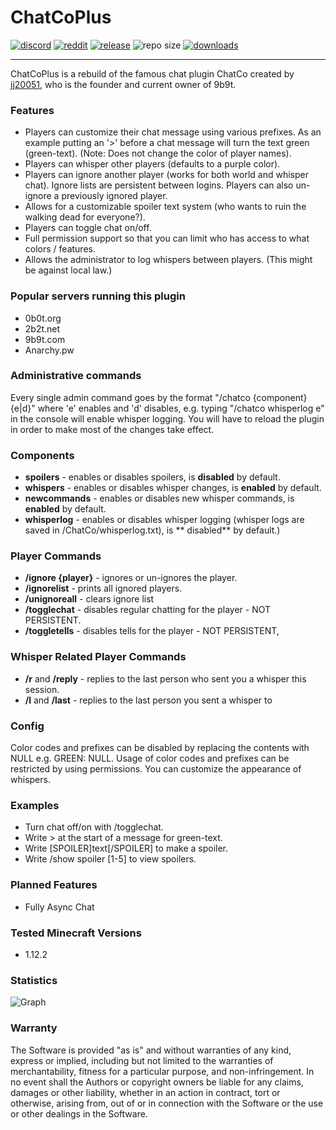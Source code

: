 # ChatCoPlus

[![discord](https://img.shields.io/discord/843551077759844362?logo=discord)](https://discord.gg/7tW8ZAtGr5)
[![reddit](https://img.shields.io/reddit/subreddit-subscribers/0b0t)](https://old.reddit.com/r/0b0t/)
[![release](https://github.com/zeroBzeroT/ChatCoPlus/actions/workflows/release.yml/badge.svg)](https://github.com/zeroBzeroT/ChatCoPlus/actions/workflows/release.yml)
![repo size](https://img.shields.io/github/languages/code-size/zeroBzeroT/ChatCoPlus.svg?label=repo%20size)
[![downloads](https://img.shields.io/github/downloads/zeroBzeroT/ChatCoPlus/total)](https://github.com/zeroBzeroT/ChatCoPlus/releases)

---

ChatCoPlus is a rebuild of the famous chat plugin ChatCo created by [jj20051](https://github.com/WiredTombstone), who is
the founder and current owner of 9b9t.

### Features

- Players can customize their chat message using various prefixes. As an example putting an '>' before a chat message
  will turn the text green (green-text). (Note: Does not change the color of player names).
- Players can whisper other players (defaults to a purple color).
- Players can ignore another player (works for both world and whisper chat). Ignore lists are persistent between logins.
  Players can also un-ignore a previously ignored player.
- Allows for a customizable spoiler text system (who wants to ruin the walking dead for everyone?).
- Players can toggle chat on/off.
- Full permission support so that you can limit who has access to what colors / features.
- Allows the administrator to log whispers between players. (This might be against local law.)

### Popular servers running this plugin

- 0b0t.org
- 2b2t.net
- 9b9t.com
- Anarchy.pw

### Administrative commands

Every single admin command goes by the format "/chatco {component} {e|d}" where 'e' enables and 'd' disables, e.g.
typing "/chatco
whisperlog e" in the console will enable whisper logging. You will have to reload the plugin in order to make most of
the
changes take effect.

### Components

- **spoilers** - enables or disables spoilers, is **disabled** by default.
- **whispers** - enables or disables whisper changes, is **enabled** by default.
- **newcommands** - enables or disables new whisper commands, is **enabled** by default.
- **whisperlog** - enables or disables whisper logging (whisper logs are saved in /ChatCo/whisperlog.txt), is **
  disabled**
  by default.)

### Player Commands

- **/ignore {player}** - ignores or un-ignores the player.
- **/ignorelist** - prints all ignored players.
- **/unignoreall** - clears ignore list
- **/togglechat** - disables regular chatting for the player - NOT PERSISTENT.
- **/toggletells** - disables tells for the player - NOT PERSISTENT,

### Whisper Related Player Commands

- **/r** and **/reply** - replies to the last person who sent you a whisper this session.
- **/l** and **/last** - replies to the last person you sent a whisper to

### Config

Color codes and prefixes can be disabled by replacing the contents with NULL e.g. GREEN: NULL.
Usage of color codes and prefixes can be restricted by using permissions.
You can customize the appearance of whispers.

### Examples

- Turn chat off/on with /togglechat.
- Write > at the start of a message for green-text.
- Write [SPOILER]text[/SPOILER] to make a spoiler.
- Write /show spoiler [1-5] to view spoilers.

### Planned Features

- Fully Async Chat

### Tested Minecraft Versions

- 1.12.2

### Statistics

![Graph](https://bstats.org/signatures/bukkit/0b0t_ChatCoPlus.svg)

### Warranty

The Software is provided "as is" and without warranties of any kind, express
or implied, including but not limited to the warranties of merchantability,
fitness for a particular purpose, and non-infringement. In no event shall the
Authors or copyright owners be liable for any claims, damages or other
liability, whether in an action in contract, tort or otherwise, arising from,
out of or in connection with the Software or the use or other dealings in the
Software.
